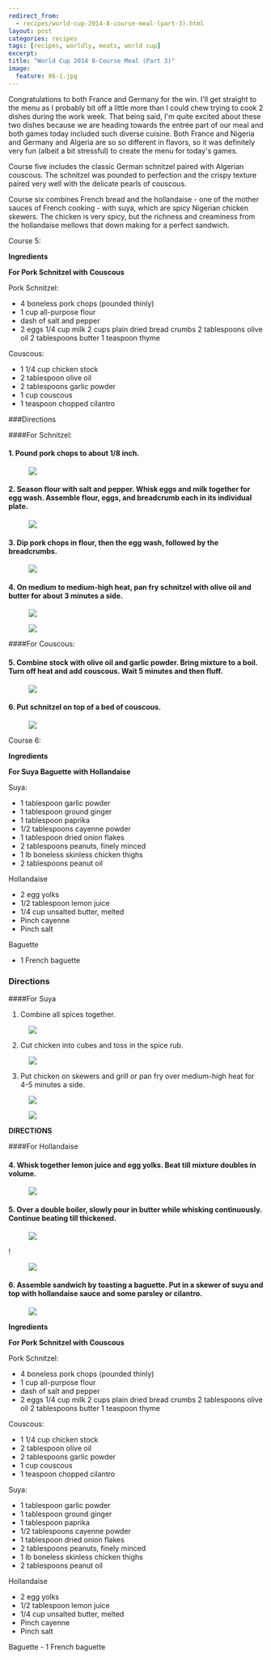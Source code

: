 ---redirect_from:   - recipes/world-cup-2014-8-course-meal-(part-3).html
layout: post
categories: recipes
tags: [recipes, worldly, meats, world cup]
excerpt: 
title: "World Cup 2014 8-Course Meal (Part 3)"
image:
  feature: 86-1.jpg
---

Congratulations to both France and Germany for the win.  I'll get straight to the menu as I probably bit off a little more than I could chew trying to cook 2 dishes during the work week.  That being said, I'm quite excited about these two dishes because we are heading towards the entrée part of our meal and both games today included such diverse cuisine.  Both France and Nigeria and Germany and Algeria are so so different in flavors, so it was definitely very fun (albeit a bit stressful) to create the menu for today's games.

Course five includes the classic German schnitzel paired with Algerian couscous.  The schnitzel was pounded to perfection and the crispy texture paired very well with the delicate pearls of couscous.

Course six combines French bread and the hollandaise - one of the mother sauces of French cooking - with suya, which are spicy Nigerian chicken skewers.  The chicken is very spicy, but the richness and creaminess from the hollandaise mellows that down making for a perfect sandwich.

Course 5:

**Ingredients** 

**For Pork Schnitzel with Couscous**

Pork Schnitzel:

- 4 boneless pork chops (pounded thinly)
- 1 cup all-purpose flour
- dash of salt and pepper 
- 2  eggs
1/4 cup milk
2 cups plain dried bread crumbs
2 tablespoons olive oil
2 tablespoons butter
1 teaspoon thyme

Couscous:

- 1 1/4 cup chicken stock
- 2 tablespoon olive oil
- 2 tablespoons garlic powder
- 1 cup couscous
- 1 teaspoon chopped cilantro


###Directions

####For Schnitzel:

#### 1. Pound pork chops to about 1/8 inch.

<figure> <img src='/images/86-2.jpg'> </figure>

#### 2. Season flour with salt and pepper.  Whisk eggs and milk together for egg wash.  Assemble flour, eggs, and breadcrumb each in its individual plate.

<figure> <img src='/images/86-3.jpg'> </figure>

#### 3. Dip pork chops in flour, then the egg wash, followed by the breadcrumbs.

<figure> <img src='/images/86-4.jpg'> </figure>

#### 4. On medium to medium-high heat, pan fry schnitzel with olive oil and butter for about 3 minutes a side.

<figure> <img src='/images/86-5.jpg'> </figure>

<figure> <img src='/images/86-6.jpg'> </figure>

####For Couscous:

#### 5. Combine stock with olive oil and garlic powder.  Bring mixture to a boil.  Turn off heat and add couscous.  Wait 5 minutes and then fluff. 

<figure> <img src='/images/86-7.jpg'> </figure>

#### 6. Put schnitzel on top of a bed of couscous.

<figure> <img src='/images/86-8.jpg'> </figure>

Course 6:

**Ingredients**

**For Suya Baguette with Hollandaise**

Suya:

- 1 tablespoon garlic powder
- 1 tablespoon ground ginger
- 1 tablespoon paprika
- 1/2 tablespoons cayenne powder
- 1 tablespoon dried onion flakes
- 2 tablespoons peanuts, finely minced
- 1 lb boneless skinless chicken thighs
- 2 tablespoons peanut oil

Hollandaise

- 2 egg yolks
- 1/2 tablespoon lemon juice
- 1/4 cup unsalted butter, melted
- Pinch cayenne
- Pinch salt

Baguette
- 1 French baguette

### Directions

####For Suya

1. Combine all spices together.

<figure> <img src='/images/86-9.jpg'> </figure>

2. Cut chicken into cubes and toss in the spice rub.

<figure> <img src='/images/86-10.jpg'> </figure>

3. Put chicken on skewers and grill or pan fry over medium-high heat for 4-5 minutes a side. 

<figure> <img src='/images/86-11.jpg'> </figure>

<figure> <img src='/images/86-12.jpg'> </figure>


**DIRECTIONS**

####For Hollandaise

#### 4. Whisk together lemon juice and egg yolks.  Beat till mixture doubles in volume.

<figure> <img src='/images/86-13.jpg'> </figure>

#### 5. Over a double boiler, slowly pour in butter while whisking continuously.  Continue beating till thickened.

<figure> <img src='/images/86-14.jpg'> </figure>

!<figure> <img src='/images/86-15.jpg'> </figure>

#### 6. Assemble sandwich by toasting a baguette.  Put in a skewer of suyu and top with hollandaise sauce and some parsley or cilantro.

<figure> <img src='/images/86-16.jpg'> </figure>
<section class='recipe'>
<p><strong>Ingredients</strong> </p>

<p><strong>For Pork Schnitzel with Couscous</strong></p>

<p>Pork Schnitzel:</p>

<ul><li>4 boneless pork chops (pounded thinly)</li><li>1 cup all-purpose flour</li><li>dash of salt and pepper </li><li>2  eggs
1/4 cup milk
2 cups plain dried bread crumbs
2 tablespoons olive oil
2 tablespoons butter
1 teaspoon thyme</li></ul>

<p>Couscous:</p>

<ul><li>1 1/4 cup chicken stock</li><li>2 tablespoon olive oil</li><li>2 tablespoons garlic powder</li><li>1 cup couscous</li><li>1 teaspoon chopped cilantro</li></ul>

<p>Suya:</p>

<ul><li>1 tablespoon garlic powder</li><li>1 tablespoon ground ginger</li><li>1 tablespoon paprika</li><li>1/2 tablespoons cayenne powder</li><li>1 tablespoon dried onion flakes</li><li>2 tablespoons peanuts, finely minced</li><li>1 lb boneless skinless chicken thighs</li><li>2 tablespoons peanut oil</li></ul>

<p>Hollandaise</p>

<ul><li>2 egg yolks</li><li>1/2 tablespoon lemon juice</li><li>1/4 cup unsalted butter, melted</li><li>Pinch cayenne</li><li>Pinch salt</li></ul>

<p>Baguette
- 1 French baguette</p></section>